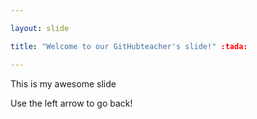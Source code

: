 ```yaml
---

layout: slide

title: "Welcome to our GitHubteacher's slide!" :tada:

---
```


This is my awesome slide

Use the left arrow to go back!
